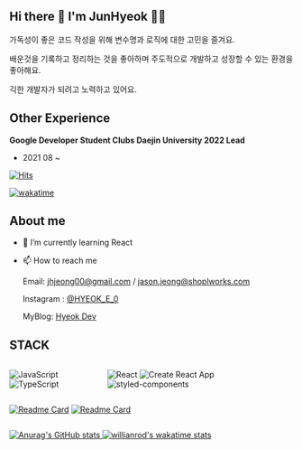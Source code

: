 ## Hi there 👋 I'm JunHyeok 👨‍💻 

가독성이 좋은 코드 작성을 위해 변수명과 로직에 대한 고민을 즐겨요.

배운것을 기록하고 정리하는 것을 좋아하며 주도적으로 개발하고 성장할 수 있는 환경을 좋아해요.

긱한 개발자가 되려고 노력하고 있어요.

## Other Experience

**Google Developer Student Clubs Daejin University 2022 Lead**

-  2021 08 ~

[![Hits](https://hits.seeyoufarm.com/api/count/incr/badge.svg?url=https%3A%2F%2Fgithub.com%2FHyeokE&count_bg=%233886F6&title_bg=%23686868&icon=&icon_color=%23E7E7E7&title=hits&edge_flat=false)](https://hits.seeyoufarm.com)

[![wakatime](https://wakatime.com/badge/user/deeebcc1-c483-4d7c-a90b-2f4ab314f5ef.svg)](https://wakatime.com/@deeebcc1-c483-4d7c-a90b-2f4ab314f5ef)

## About me

- 🌱 I’m currently learning React

- 📫 How to reach me 

  Email: jhjeong00@gmail.com / jason.jeong@shoplworks.com
  
  Instagram : [@HYEOK_E_0](https://www.instagram.com/hyeok_e_0/) 
  
  MyBlog: [Hyeok Dev](https://hyeok.dev/)
  
<!--   Resume: [Public Resume](https://excessive-cheddar-885.notion.site/e0760eb125d44f69a4fa4b6522cce6ed) -->
  

## STACK

<div style="display: flex; align-items: flex-start;">


![JavaScript](https://img.shields.io/badge/JavaScript-F7DF1E.svg?style=flat-square&logo=JavaScript&logoColor=white)
![TypeScript](https://img.shields.io/badge/TypeScript-3178C6.svg?style=flat-square&logo=TypeScript&logoColor=white)

![React](https://img.shields.io/badge/React-61DAFB.svg?style=flat-square&logo=React&logoColor=white)
![Create React App](https://img.shields.io/badge/CreateReactApp-09D3AC.svg?style=flat-square&logo=CreateReactApp&logoColor=white)
![styled-components](https://img.shields.io/badge/styled-components-DB7093.svg?style=flat-square&logo=styled-components&logoColor=white)

<!-- ![Prettier](https://img.shields.io/badge/Prettier-F7B93E.svg?style=flat-square&logo=Prettier&logoColor=white)

![ESLint](https://img.shields.io/badge/ESLint-4B32C3.svg?style=flat-square&logo=ESLint&logoColor=white) -->

</div>
<div style="display: flex; align-items: flex-start;">

 [![Readme Card](https://github-readme-stats.vercel.app/api/pin/?username=GDSC-Daejin&repo=gdsc-dju-websites&theme=ayu-mirage&layout=compact)](https://github.com/GDSC-Daejin/gdsc-dju-websites)
 [![Readme Card](https://github-readme-stats.vercel.app/api/pin/?username=GDSC-Daejin&repo=design-seed&theme=ayu-mirage&layout=compact)](https://github.com/GDSC-Daejin/design-seed)
</div>
<div style="display: flex; align-items: flex-start;">

[![Anurag's GitHub stats](https://github-readme-stats.vercel.app/api/?username=HyeokE&show_icons=true&theme=ayu-mirage&layout=compact)
](https://github.com/anuraghazra/github-readme-stats)
[![willianrod's wakatime stats](https://github-readme-stats.vercel.app/api/top-langs/?username=HyeokE&theme=ayu-mirage&layout=compact)](https://github.com/anuraghazra/github-readme-stats)



</div>

<!-- [![willianrod's wakatime stats](https://github-readme-stats.vercel.app/api/wakatime?username=HyeokE&theme=ayu-mirage&layout=compact)](https://github.com/anuraghazra/github-readme-stats)
## Solve.ac rank

[![Solved.ac

프로필](http://mazassumnida.wtf/api/pastel/generate_badge?boj=jhjeong00)](https://solved.ac/{jhjeong00})


 -->


<!--
**HyeokE/HyeokE** is a ✨ _special_ ✨ repository because its `README.md` (this file) appears on your GitHub profile.

Here are some ideas to get you started:

- 🔭 I’m currently working on ...
- 🌱 I’m currently learning React
- 👯 I’m looking to collaborate on ...
- 🤔 I’m looking for help with ...
- 💬 Ask me about ...
- 📫 How to reach me: ...
- 😄 Pronouns: ...
- ⚡ Fun fact: ...
-->
